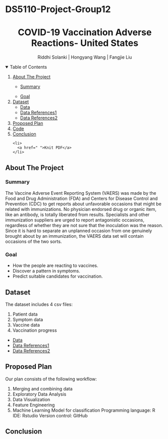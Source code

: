 # DS5110-Project-Group12
<h1 align="center"> COVID-19 Vaccination Adverse Reactions- United States </h1>
<p align="center"> Riddhi Solanki | Hongyang Wang | Fangjie Liu
<details open="open"> 
  <summary>Table of Contents</summary>
  <ol>
    <li><a href="#about-the-project">About The Project</a></li>
      <ul>
        <li><a href="#Summary">Summary</a></li>
      </ul>
      <ul>
        <li><a href="#Goal">Goal</a></li>
      </ul>
    <li>
      <a href="#Dataset">Dataset</a>
       <ul>
        <li><a href="https://github.com/Jarvis-wang/DS5110-project/tree/main/DS%205110%20project/DATA">Data</a></li>
       </ul>
       <ul>
        <li><a href="https://www.kaggle.com/ayushggarg/covid19-vaccine-adverse-reactions/tasks?taskId=3285">Data References1</a></li>
       </ul>
       <ul>
         <li><a href="https://www.kaggle.com/paultimothymooney/usa-covid19-vaccinations">Data References2</a></li>
      </ul>
   </li> 
   <li>
      <a href="#Proposed Plan">Proposed Plan</a>
   </li>
   <li>
      <a href="https://github.com/Jarvis-wang/DS5110-project/blob/main/DS%205110%20project/project.Rmd">Code</a>
   </li>
   <li>
      <a href="#Conclusion">Conclusion</a>
   </li>
    
    <li>
      <a href=" ">Knit PDF</a>
    </li>
  </ol>
</details> 
  
## About The Project

### Summary

The Vaccine Adverse Event Reporting System (VAERS) was made by the Food and Drug Administration (FDA) and Centers for Disease Control and Prevention (CDC) to get reports about unfavorable occasions that might be related with immunizations. No physician endorsed drug or organic item, like an antibody, is totally liberated from results. Specialists and other immunization suppliers are urged to report antagonistic occasions, regardless of whether they are not sure that the inoculation was the reason. Since it is hard to separate an unplanned occasion from one genuinely brought about by an immunization, the VAERS data set will contain occasions of the two sorts.

### Goal

* How the people are reacting to vaccines.
* Discover a pattern in symptoms.
* Predict suitable candidates for vaccination.

## Dataset

The dataset includes 4 csv files: 
1.	Patient data
2.	Symptom data
3.	Vaccine data
4.	Vaccination progress
<ul>
 <li><a href="https://github.com/Jarvis-wang/DS5110-project/tree/main/DS%205110%20project/DATA">Data</a></li>
 <li><a href="https://www.kaggle.com/ayushggarg/covid19-vaccine-adverse-reactions/tasks?taskId=3285">Data References1</a></li>      <li><a href="https://www.kaggle.com/paultimothymooney/usa-covid19-vaccinations">Data References2</a></li>
</ul>

## Proposed Plan

Our plan consists of the following workflow:
1.	Merging and combining data
2.	Exploratory Data Analysis
3.	Data Visualization
4.	Feature Engineering
5.	Machine Learning Model for classification
Programming language: R
IDE: Rstudio
Version control: GitHub

## Conclusion
